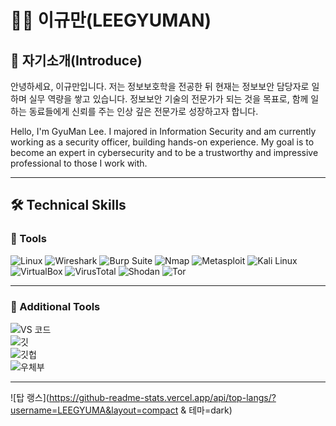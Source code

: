 # 👨‍💻 이규만(LEEGYUMAN)

## 🥨 자기소개(Introduce)

안녕하세요, 이규만입니다. 저는 정보보호학을 전공한 뒤 현재는 정보보안 담당자로 일하며 실무 역량을 쌓고 있습니다.
정보보안 기술의 전문가가 되는 것을 목표로, 함께 일하는 동료들에게 신뢰를 주는 인상 깊은 전문가로 성장하고자 합니다.

Hello, I'm GyuMan Lee. I majored in Information Security and am currently working as a security officer, building hands-on experience.
My goal is to become an expert in cybersecurity and to be a trustworthy and impressive professional to those I work with.

---

## 🛠️ Technical Skills


### 📗 Tools
![Linux](https://img.shields.io/badge/Linux-FCC624?style=flat-square&logo=linux&logoColor=black)
![Wireshark](https://img.shields.io/badge/Wireshark-1679A7?style=flat-square&logo=wireshark&logoColor=white)
![Burp Suite](https://img.shields.io/badge/Burp%20Suite-F56A00?style=flat-square&logoColor=white)
![Nmap](https://img.shields.io/badge/Nmap-0080FF?style=flat-square&logoColor=white)
![Metasploit](https://img.shields.io/badge/Metasploit-003A70?style=flat-square&logoColor=white)
![Kali Linux](https://img.shields.io/badge/Kali%20Linux-557C94?style=flat-square&logo=kalilinux&logoColor=white)
![VirtualBox](https://img.shields.io/badge/VirtualBox-183A61?style=flat-square&logo=virtualbox&logoColor=white)
![VirusTotal](https://img.shields.io/badge/VirusTotal-394EFF?style=flat-square&logo=virustotal&logoColor=white)
![Shodan](https://img.shields.io/badge/Shodan-FD0100?style=flat-square&logoColor=white)
![Tor](https://img.shields.io/badge/Tor-7E4798?style=flat-square&logoColor=white)

---

### 🧰 Additional Tools
![VS 코드](https://img.shields.io/badge/VSCode-007ACC?style=for-the-badge&logo=visualstudiocode&logoColor=white)  
![깃](https://img.shields.io/badge/Git-F05032?style=for-the-badge&logo=git&logoColor=white)  
![깃헙](https://img.shields.io/badge/GitHub-181717?style=for-the-badge&logo=github&logoColor=white)  
![우체부](https://img.shields.io/badge/Postman-FF6C37?style=for-the-badge&logo=postman&logoColor=white)

---


![탑 랭스](https://github-readme-stats.vercel.app/api/top-langs/?username=LEEGYUMA&layout=compact & 테마=dark)


